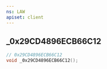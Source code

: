 ```yaml
---
ns: LAW
apiset: client
---
```

## _0x29CD4896ECB66C12

```c
// 0x29CD4896ECB66C12
void _0x29CD4896ECB66C12();
```





